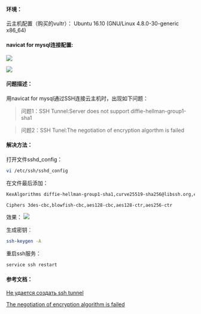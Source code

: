 #### 环境：
云主机配置（购买的vultr）：
Ubuntu 16.10 (GNU/Linux 4.8.0-30-generic x86_64)

#### navicat for mysql连接配置:

![](http://www.hiqiuyi.cn/Imgs/solution/ssh.jpg)

![](http://www.hiqiuyi.cn/Imgs/solution/%E5%B8%B8%E8%A7%84.jpg)

#### 问题描述：
用navicat for mysql通过SSH连接云主机时，出现如下问题：
>问题1：SSH Tunnel:Server does not support diffie-hellman-group1-sha1

>问题2：SSH Tunel:The negotiation of encryption algorthm is failed

#### 解决方法：

打开文件sshd_config：

```bash
vi /etc/ssh/sshd_config
```

在文件最后添加：
```bash
KexAlgorithms diffie-hellman-group1-sha1,curve25519-sha256@libssh.org,ecdh-sha2-nistp256,ecdh-sha2-nistp384,ecdh-sha2-nistp521,diffie-hellman-group-exchange-sha256,diffie-hellman-group14-sha1

Ciphers 3des-cbc,blowfish-cbc,aes128-cbc,aes128-ctr,aes256-ctr
```

效果：
![](http://www.hiqiuyi.cn/Imgs/solution/sshd_config.jpg)

生成密钥︰
```bash
ssh-keygen -A
```

重启ssh服务：
```bash
service ssh restart
```

#### 参考文档：
<u><a href="https://www.veeam.com/kb1890">Не удается создать ssh tunnel</a></u>

<u><a href="https://www.veeam.com/kb1890">The negotiation of encryption algorithm is failed</a></u>